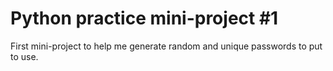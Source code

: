 # Python practice mini-project #1

First mini-project to help me generate random and unique passwords to put to use.
